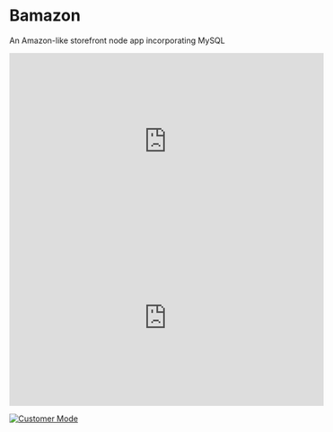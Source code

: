 # Bamazon
An Amazon-like storefront node app incorporating MySQL

<iframe width="560" height="315" src="https://www.youtube.com/embed/wqOqWiSyVKs" frameborder="0" allowfullscreen></iframe>

<iframe width="560" height="315" src="https://www.youtube.com/embed/BqmgJskm_Ts" frameborder="0" allowfullscreen></iframe>

[![Customer Mode](https://img.youtube.com/vi/wqOqWiSyVKs/0.jpg)](https://www.youtube.com/watch?v=wqOqWiSyVKs)

